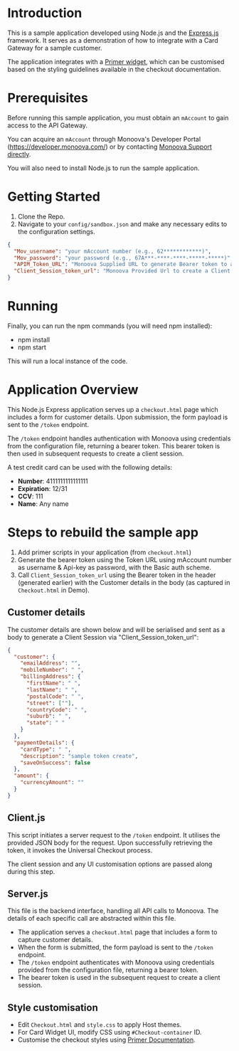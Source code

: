 # Introduction
This is a sample application developed using Node.js and the [Express.js](https://expressjs.com/) framework. It serves as a demonstration of how to integrate with a Card Gateway for a sample customer.

The application integrates with a [Primer widget](https://primer.io/docs/sdk/), which can be customised based on the styling guidelines available in the checkout documentation.

# Prerequisites

Before running this sample application, you must obtain an `mAccount` to gain access to the API Gateway.

You can acquire an `mAccount` through Monoova's Developer Portal (https://developer.monoova.com/) or by contacting [Monoova Support directly](https://www.monoova.com/contact).

You will also need to install Node.js to run the sample application.

# Getting Started

1. Clone the Repo.
2. Navigate to your `config/sandbox.json` and make any necessary edits to the configuration settings.
  ```json
  {
    "Mov_username": "your mAccount number (e.g., 62************)",
    "Mov_password": "your password (e.g., 67A***-****-****-*****-*****)",
    "APIM_Token_URL": "Monoova Supplied URL to generate Bearer token to access CC services",
    "Client_Session_token_url": "Monoova Provided Url to create a Client session."
  }
  ```

# Running

Finally, you can run the npm commands (you will need npm installed):
* npm install
* npm start

This will run a local instance of the code.

# Application Overview

This Node.js Express application serves up a `checkout.html` page which includes a form for customer details. Upon submission, the form payload is sent to the `/token` endpoint.

The `/token` endpoint handles authentication with Monoova using credentials from the configuration file, returning a bearer token. This bearer token is then used in subsequent requests to create a client session.

A test credit card can be used with the following details:
- **Number**: 4111111111111111
- **Expiration**: 12/31
- **CCV**: 111
- **Name**: Any name

# Steps to rebuild the sample app

1. Add primer scripts in your application (from `checkout.html`)
2. Generate the bearer token using the Token URL using mAccount number as username & Api-key as password, with the Basic auth scheme.
3. Call `Client_Session_token_url` using the Bearer token in the header (generated earlier) with the Customer details in the body (as captured in `Checkout.html` in Demo).

## Customer details

The customer details are shown below and will be serialised and sent as a body to generate a Client Session via "Client_Session_token_url":

```json
{
  "customer": {
    "emailAddress": "",
    "mobileNumber": " ",
    "billingAddress": {
      "firstName": " ",
      "lastName": " ",
      "postalCode": " ",
      "street": [""],
      "countryCode": " ",
      "suburb": " ",
      "state": " "
    }
  },
  "paymentDetails": {
    "cardType": " ",
    "description": "sample token create",
    "saveOnSuccess": false
  },
  "amount": {
    "currencyAmount": ""
  }
}
```

## Client.js

This script initiates a server request to the `/token` endpoint. It utilises the provided JSON body for the request. Upon successfully retrieving the token, it invokes the Universal Checkout process.

The client session and any UI customisation options are passed along during this step.

## Server.js

This file is the backend interface, handling all API calls to Monoova. The details of each specific call are abstracted within this file.

- The application serves a `checkout.html` page that includes a form to capture customer details.
- When the form is submitted, the form payload is sent to the `/token` endpoint.
- The `/token` endpoint authenticates with Monoova using credentials provided from the configuration file, returning a bearer token.
- The bearer token is used in the subsequent request to create a client session.

## Style customisation

* Edit `Checkout.html` and `style.css` to apply Host themes.
* For Card Widget UI, modify CSS using `#Checkout-container` ID.
* Customise the checkout styles using [Primer Documentation](https://primer.io/docs/payments/universal-checkout/drop-in/customize-checkout/web).
